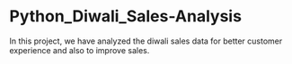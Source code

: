 # Python_Diwali_Sales-Analysis
In this project, we have analyzed the diwali sales data for better customer experience and also to improve sales.
